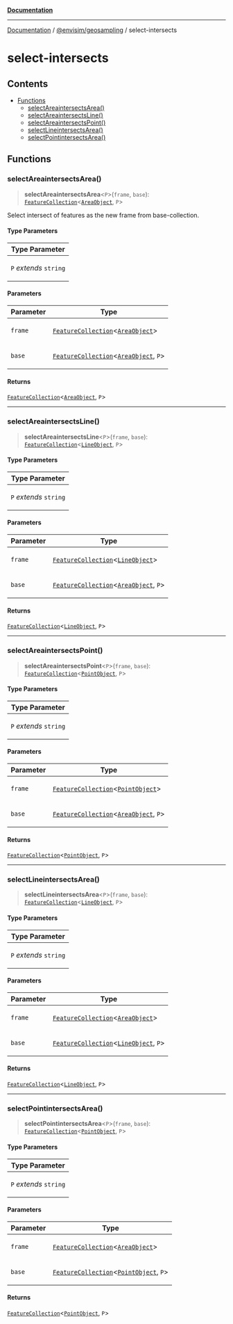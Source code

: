 [**Documentation**](../../README.md)

---

[Documentation](../../README.md) / [@envisim/geosampling](README.md) / select-intersects

# select-intersects

## Contents

- [Functions](#functions)
  - [selectAreaintersectsArea()](#selectareaintersectsarea)
  - [selectAreaintersectsLine()](#selectareaintersectsline)
  - [selectAreaintersectsPoint()](#selectareaintersectspoint)
  - [selectLineintersectsArea()](#selectlineintersectsarea)
  - [selectPointintersectsArea()](#selectpointintersectsarea)

## Functions

### selectAreaintersectsArea()

> **selectAreaintersectsArea**<`P`>(`frame`, `base`): [`FeatureCollection`](../geojson.md#featurecollection)<[`AreaObject`](../geojson.md#areaobject), `P`>

Select intersect of features as the new frame from base-collection.

#### Type Parameters

<table>
<thead>
<tr>
<th>Type Parameter</th>
</tr>
</thead>
<tbody>
<tr>
<td>

`P` _extends_ `string`

</td>
</tr>
</tbody>
</table>

#### Parameters

<table>
<thead>
<tr>
<th>Parameter</th>
<th>Type</th>
</tr>
</thead>
<tbody>
<tr>
<td>

`frame`

</td>
<td>

[`FeatureCollection`](../geojson.md#featurecollection)<[`AreaObject`](../geojson.md#areaobject)>

</td>
</tr>
<tr>
<td>

`base`

</td>
<td>

[`FeatureCollection`](../geojson.md#featurecollection)<[`AreaObject`](../geojson.md#areaobject), `P`>

</td>
</tr>
</tbody>
</table>

#### Returns

[`FeatureCollection`](../geojson.md#featurecollection)<[`AreaObject`](../geojson.md#areaobject), `P`>

---

### selectAreaintersectsLine()

> **selectAreaintersectsLine**<`P`>(`frame`, `base`): [`FeatureCollection`](../geojson.md#featurecollection)<[`LineObject`](../geojson.md#lineobject), `P`>

#### Type Parameters

<table>
<thead>
<tr>
<th>Type Parameter</th>
</tr>
</thead>
<tbody>
<tr>
<td>

`P` _extends_ `string`

</td>
</tr>
</tbody>
</table>

#### Parameters

<table>
<thead>
<tr>
<th>Parameter</th>
<th>Type</th>
</tr>
</thead>
<tbody>
<tr>
<td>

`frame`

</td>
<td>

[`FeatureCollection`](../geojson.md#featurecollection)<[`LineObject`](../geojson.md#lineobject)>

</td>
</tr>
<tr>
<td>

`base`

</td>
<td>

[`FeatureCollection`](../geojson.md#featurecollection)<[`AreaObject`](../geojson.md#areaobject), `P`>

</td>
</tr>
</tbody>
</table>

#### Returns

[`FeatureCollection`](../geojson.md#featurecollection)<[`LineObject`](../geojson.md#lineobject), `P`>

---

### selectAreaintersectsPoint()

> **selectAreaintersectsPoint**<`P`>(`frame`, `base`): [`FeatureCollection`](../geojson.md#featurecollection)<[`PointObject`](../geojson.md#pointobject), `P`>

#### Type Parameters

<table>
<thead>
<tr>
<th>Type Parameter</th>
</tr>
</thead>
<tbody>
<tr>
<td>

`P` _extends_ `string`

</td>
</tr>
</tbody>
</table>

#### Parameters

<table>
<thead>
<tr>
<th>Parameter</th>
<th>Type</th>
</tr>
</thead>
<tbody>
<tr>
<td>

`frame`

</td>
<td>

[`FeatureCollection`](../geojson.md#featurecollection)<[`PointObject`](../geojson.md#pointobject)>

</td>
</tr>
<tr>
<td>

`base`

</td>
<td>

[`FeatureCollection`](../geojson.md#featurecollection)<[`AreaObject`](../geojson.md#areaobject), `P`>

</td>
</tr>
</tbody>
</table>

#### Returns

[`FeatureCollection`](../geojson.md#featurecollection)<[`PointObject`](../geojson.md#pointobject), `P`>

---

### selectLineintersectsArea()

> **selectLineintersectsArea**<`P`>(`frame`, `base`): [`FeatureCollection`](../geojson.md#featurecollection)<[`LineObject`](../geojson.md#lineobject), `P`>

#### Type Parameters

<table>
<thead>
<tr>
<th>Type Parameter</th>
</tr>
</thead>
<tbody>
<tr>
<td>

`P` _extends_ `string`

</td>
</tr>
</tbody>
</table>

#### Parameters

<table>
<thead>
<tr>
<th>Parameter</th>
<th>Type</th>
</tr>
</thead>
<tbody>
<tr>
<td>

`frame`

</td>
<td>

[`FeatureCollection`](../geojson.md#featurecollection)<[`AreaObject`](../geojson.md#areaobject)>

</td>
</tr>
<tr>
<td>

`base`

</td>
<td>

[`FeatureCollection`](../geojson.md#featurecollection)<[`LineObject`](../geojson.md#lineobject), `P`>

</td>
</tr>
</tbody>
</table>

#### Returns

[`FeatureCollection`](../geojson.md#featurecollection)<[`LineObject`](../geojson.md#lineobject), `P`>

---

### selectPointintersectsArea()

> **selectPointintersectsArea**<`P`>(`frame`, `base`): [`FeatureCollection`](../geojson.md#featurecollection)<[`PointObject`](../geojson.md#pointobject), `P`>

#### Type Parameters

<table>
<thead>
<tr>
<th>Type Parameter</th>
</tr>
</thead>
<tbody>
<tr>
<td>

`P` _extends_ `string`

</td>
</tr>
</tbody>
</table>

#### Parameters

<table>
<thead>
<tr>
<th>Parameter</th>
<th>Type</th>
</tr>
</thead>
<tbody>
<tr>
<td>

`frame`

</td>
<td>

[`FeatureCollection`](../geojson.md#featurecollection)<[`AreaObject`](../geojson.md#areaobject)>

</td>
</tr>
<tr>
<td>

`base`

</td>
<td>

[`FeatureCollection`](../geojson.md#featurecollection)<[`PointObject`](../geojson.md#pointobject), `P`>

</td>
</tr>
</tbody>
</table>

#### Returns

[`FeatureCollection`](../geojson.md#featurecollection)<[`PointObject`](../geojson.md#pointobject), `P`>
